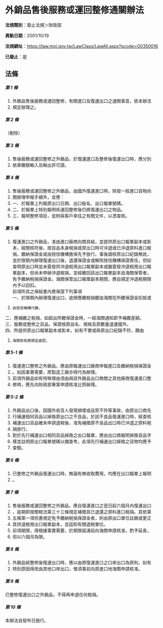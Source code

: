 # 外銷品售後服務或運回整修通關辦法

**法規類別**：廢止法規＞財政部

**異動日期**：2001/10/19  

**法規網址**：https://law.moj.gov.tw/LawClass/LawAll.aspx?pcode=G0350016

**已廢止**：是



## 法條
##### 第 1 條
1. 外銷品售後服務或運回整修，有關進口及復運出口之通關事宜，依本辦法
1. 規定辦理之。

##### 第 2 條
（刪除）

##### 第 3 條
1. 售後服務或運回整修之外銷品，於復運進口及整修後復運出口時，應分別
1. 依章繳驗輸入及輸出許可證。

##### 第 4 條
1. 售後服務或運回整修之外銷品，由國外復運進口時，除按一般進口貨物向
1. 關辦理申報手續外，並應：              　
1. 一、於報單上列報原出口日期、出口船名、出口報單號碼。
1. 二、於報單上特別報明係運回整修後仍將復運出口之物品。
1. 三、報明整修項目，並附與客戶來往之有關文件，以憑查核。

##### 第 5 條
1. 復運進口之外銷品，准由進口廠商向關具結，並提供原出口報單副本或影  
本，經關核符後，按貨品本身稅捐或原出口時可沖退或已沖退原料進口稅  
捐，繳納保證金或由授信機構擔保先予放行。事後調核原出口紀錄無訛，  
並於限期內辦理復運出口後，退還保證金或解除授信機構保證責任。但如  
查明原出口時並未簽發供沖退稅用出口報單副本或雖簽發沖退稅用出口報  
單副本，但尚未申辦沖退稅捐，並經繳回該出口報單副本由海關保管者，  
免予繳納稅捐保證金。海關保管出口報單副本期間，應自規定沖退稅期限  
內予以回扣。  
前項所具之保結書內應保證下列事項  
一、於限期內辦理復運出口，逾限應繳稅捐聽由海關在所繳保證金扣抵或
1.     由授信機構代繳。              　  
二、應補繳之稅捐，如超出所繳保證金時，一經海關通知即予補繳差額。  
三、服務或整修之貨品，保證按原品名、規格及原數量退運國外。  
四、所提供原出口報單副本或影本，如有不實或與原出口紀錄不符，願由
1.     海關依有關規定處罰。            　

##### 第 5-1 條
1. 復運進口整修之外銷品，應由原報運出口廠商申報進口及繳納稅捐保證金
1. 。如因事實需要，原製造工廠亦得代為辦理。
1. 前項外銷品如有特殊理由須由與該外銷品出口無關之其他廠商復運進口整
1. 修時，應先向財政部專案申請核准比照辦理。

##### 第 5-2 條
1. 外銷品出口後，因國外收貨人發現損壞或品質不符等事故，由原出口商先
1. 行補運相同貨品以掉換原出口之不良品，於該不良品復運進口時，經查核
1. 補運出口貨品確未申請退稅後，准免補徵原不良品出口時已沖退之原料稅
1. 捐放行。
1. 對於先行補運出口相同貨品掉換之出口報單，應由出口商報明掉換貨品字
1. 樣並註明原出口報單號碼以備查考。此項先行補運出口掉換之貨物均應予
1. 查驗。  　

##### 第 6 條
1. 已整修之外銷品復運出口時，無論有無收取費用，均應在出口報單上報明
1. 。

##### 第 7 條
1. 售後服務或運回整修之外銷品，應自復運進口之翌日起六個月內復運出口
1. ，逾期即按關稅法第三十三條規定補徵其已退還之原料進口稅捐。其依第
1. 五條第一項但書規定免予繳納稅捐保證金者，則由原出口單位註銷或更正
1. 其供退稅用出口報單副本，並函知有關退稅單位。
1. 前項期限，得根據事實需要，於期限屆滿前向海關申請核准，酌予延長，
1. 但以六個月為限。

##### 第 8 條
1. 外銷品經整修後復運出口時，應以由原復運進口之口岸出口為原則，如有
1. 特別原因得改由其他口岸出口，惟須事前向原進口地海關申請核准。

##### 第 9 條
已整修復運出口之外銷品，不得再申退任何稅捐。

##### 第 10 條
本辦法自發布日施行。


